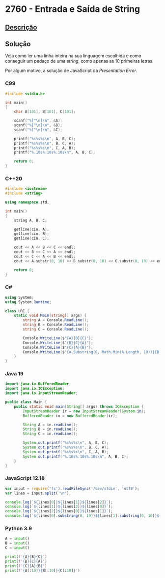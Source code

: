 # 2760 - Entrada e Saída de String

## [Descrição](https://www.beecrowd.com.br/judge/pt/problems/view/2760)

## Solução

Veja como ler uma linha inteira na sua linguagem escolhida e como conseguir um pedaço de uma _string_, como apenas as 10 primeiras letras.

Por algum motivo, a solução de JavaScript dá _Presentation Error_.

### C99
```c
#include <stdio.h>

int main()
{
    char A[101], B[101], C[101];

    scanf("%[^\n]\n", &A);
    scanf("%[^\n]\n", &B);
    scanf("%[^\n]\n", &C);

    printf("%s%s%s\n", A, B, C);
    printf("%s%s%s\n", B, C, A);
    printf("%s%s%s\n", C, A, B);
    printf("%.10s%.10s%.10s\n", A, B, C);

    return 0;
}
```

### C++20
```cpp
#include <iostream>
#include <string>

using namespace std;

int main()
{
    string A, B, C;

    getline(cin, A);
    getline(cin, B);
    getline(cin, C);

    cout << A << B << C << endl;
    cout << B << C << A << endl;
    cout << C << A << B << endl;
    cout << A.substr(0, 10) << B.substr(0, 10) << C.substr(0, 10) << endl;

    return 0;
}
```

### C#
```cs
using System;
using System.Runtime;

class URI {
    static void Main(string[] args) {
        string A = Console.ReadLine();
        string B = Console.ReadLine();
        string C = Console.ReadLine();

        Console.WriteLine($"{A}{B}{C}");
        Console.WriteLine($"{B}{C}{A}");
        Console.WriteLine($"{C}{A}{B}");
        Console.WriteLine($"{A.Substring(0, Math.Min(A.Length, 10))}{B.Substring(0, Math.Min(B.Length, 10))}{C.Substring(0, Math.Min(C.Length, 10))}");
    }
}
```

### Java 19
```java
import java.io.BufferedReader;
import java.io.IOException;
import java.io.InputStreamReader;

public class Main {
    public static void main(String[] args) throws IOException {
        InputStreamReader ir = new InputStreamReader(System.in);
        BufferedReader in = new BufferedReader(ir);

        String A = in.readLine();
        String B = in.readLine();
        String C = in.readLine();

        System.out.printf("%s%s%s\n", A, B, C);
        System.out.printf("%s%s%s\n", B, C, A);
        System.out.printf("%s%s%s\n", C, A, B);
        System.out.printf("%.10s%.10s%.10s\n", A, B, C);
    }
}
```

### JavaScript 12.18
```js
var input = require('fs').readFileSync('/dev/stdin', 'utf8');
var lines = input.split('\n');

console.log(`${lines[0]}${lines[1]}${lines[2]}`);
console.log(`${lines[1]}${lines[2]}${lines[0]}`);
console.log(`${lines[2]}${lines[0]}${lines[1]}`);
console.log(`${lines[0].substring(0, 10)}${lines[1].substring(0, 10)}${lines[2].substring(0, 10)}`);
```

### Python 3.9
```py
A = input()
B = input()
C = input()

print(f'{A}{B}{C}')
print(f'{B}{C}{A}')
print(f'{C}{A}{B}')
print(f'{A[:10]}{B[:10]}{C[:10]}')
```